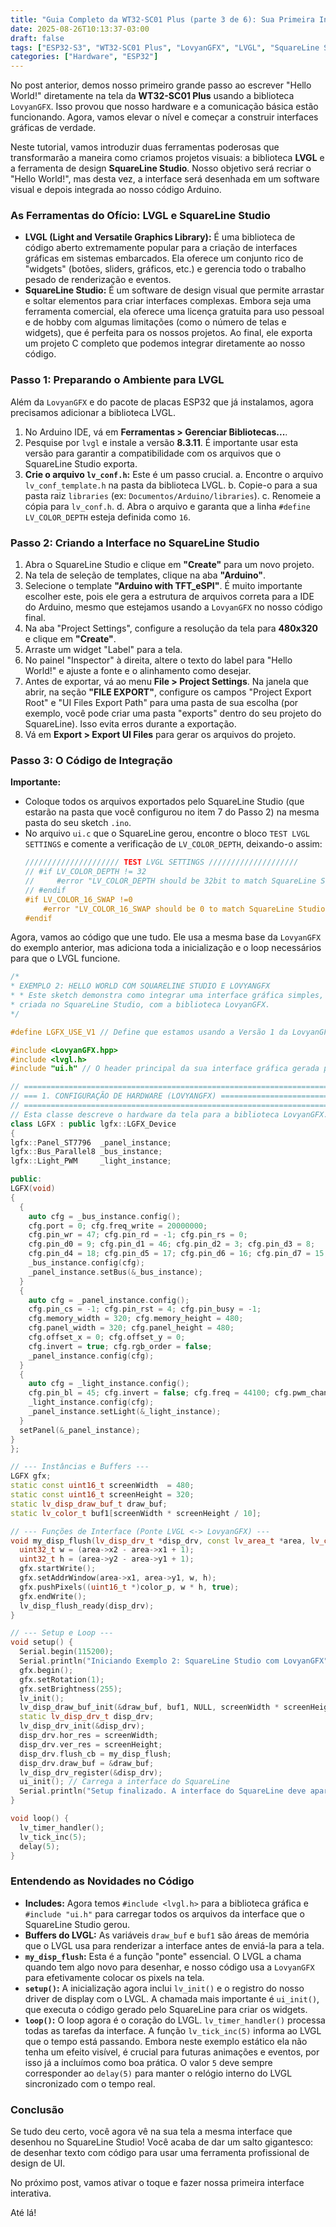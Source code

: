 ```yaml
---
title: "Guia Completo da WT32-SC01 Plus (parte 3 de 6): Sua Primeira Interface com SquareLine Studio"
date: 2025-08-26T10:13:37-03:00
draft: false
tags: ["ESP32-S3", "WT32-SC01 Plus", "LovyanGFX", "LVGL", "SquareLine Studio"]
categories: ["Hardware", "ESP32"]
---
```


No post anterior, demos nosso primeiro grande passo ao escrever "Hello World!" diretamente na tela da **WT32-SC01 Plus** usando a biblioteca `LovyanGFX`. Isso provou que nosso hardware e a comunicação básica estão funcionando. Agora, vamos elevar o nível e começar a construir interfaces gráficas de verdade.

Neste tutorial, vamos introduzir duas ferramentas poderosas que transformarão a maneira como criamos projetos visuais: a biblioteca **LVGL** e a ferramenta de design **SquareLine Studio**. Nosso objetivo será recriar o "Hello World!", mas desta vez, a interface será desenhada em um software visual e depois integrada ao nosso código Arduino.

### As Ferramentas do Ofício: LVGL e SquareLine Studio

* **LVGL (Light and Versatile Graphics Library):** É uma biblioteca de código aberto extremamente popular para a criação de interfaces gráficas em sistemas embarcados. Ela oferece um conjunto rico de "widgets" (botões, sliders, gráficos, etc.) e gerencia todo o trabalho pesado de renderização e eventos.
* **SquareLine Studio:** É um software de design visual que permite arrastar e soltar elementos para criar interfaces complexas. Embora seja uma ferramenta comercial, ela oferece uma licença gratuita para uso pessoal e de hobby com algumas limitações (como o número de telas e widgets), que é perfeita para os nossos projetos. Ao final, ele exporta um projeto C completo que podemos integrar diretamente ao nosso código.

### Passo 1: Preparando o Ambiente para LVGL

Além da `LovyanGFX` e do pacote de placas ESP32 que já instalamos, agora precisamos adicionar a biblioteca LVGL.

1.  No Arduino IDE, vá em **Ferramentas > Gerenciar Bibliotecas...**.
2.  Pesquise por `lvgl` e instale a versão **8.3.11**. É importante usar esta versão para garantir a compatibilidade com os arquivos que o SquareLine Studio exporta.
3.  **Crie o arquivo `lv_conf.h`:** Este é um passo crucial.
    a. Encontre o arquivo `lv_conf_template.h` na pasta da biblioteca LVGL.
    b. Copie-o para a sua pasta raiz `libraries` (ex: `Documentos/Arduino/libraries`).
    c. Renomeie a cópia para `lv_conf.h`.
    d. Abra o arquivo e garanta que a linha `#define LV_COLOR_DEPTH` esteja definida como `16`.

### Passo 2: Criando a Interface no SquareLine Studio

1.  Abra o SquareLine Studio e clique em **"Create"** para um novo projeto.
2.  Na tela de seleção de templates, clique na aba **"Arduino"**.
3.  Selecione o template **"Arduino with TFT_eSPI"**. É muito importante escolher este, pois ele gera a estrutura de arquivos correta para a IDE do Arduino, mesmo que estejamos usando a `LovyanGFX` no nosso código final.
4.  Na aba "Project Settings", configure a resolução da tela para **480x320** e clique em **"Create"**.
5.  Arraste um widget "Label" para a tela.
6.  No painel "Inspector" à direita, altere o texto do label para "Hello World!" e ajuste a fonte e o alinhamento como desejar.
7.  Antes de exportar, vá ao menu **File > Project Settings**. Na janela que abrir, na seção **"FILE EXPORT"**, configure os campos "Project Export Root" e "UI Files Export Path" para uma pasta de sua escolha (por exemplo, você pode criar uma pasta "exports" dentro do seu projeto do SquareLine). Isso evita erros durante a exportação.
8.  Vá em **Export > Export UI Files** para gerar os arquivos do projeto.

### Passo 3: O Código de Integração

**Importante:**
* Coloque todos os arquivos exportados pelo SquareLine Studio (que estarão na pasta que você configurou no item 7 do Passo 2) na mesma pasta do seu sketch `.ino`.
* No arquivo `ui.c` que o SquareLine gerou, encontre o bloco `TEST LVGL SETTINGS` e comente a verificação de `LV_COLOR_DEPTH`, deixando-o assim:
  ```cpp
  ///////////////////// TEST LVGL SETTINGS ////////////////////
  // #if LV_COLOR_DEPTH != 32
  //     #error "LV_COLOR_DEPTH should be 32bit to match SquareLine Studio's settings"
  // #endif
  #if LV_COLOR_16_SWAP !=0
      #error "LV_COLOR_16_SWAP should be 0 to match SquareLine Studio's settings"
  #endif
  ```
Agora, vamos ao código que une tudo. Ele usa a mesma base da `LovyanGFX` do exemplo anterior, mas adiciona toda a inicialização e o loop necessários para que o LVGL funcione.

  ```cpp
/*
 * EXEMPLO 2: HELLO WORLD COM SQUARELINE STUDIO E LOVYANGFX
 * * Este sketch demonstra como integrar uma interface gráfica simples,
 * criada no SquareLine Studio, com a biblioteca LovyanGFX.
 */

#define LGFX_USE_V1 // Define que estamos usando a Versão 1 da LovyanGFX

#include <LovyanGFX.hpp>
#include <lvgl.h>
#include "ui.h" // O header principal da sua interface gráfica gerada pelo SquareLine

// ======================================================================================
// === 1. CONFIGURAÇÃO DE HARDWARE (LOVYANGFX) ==========================================
// ======================================================================================
// Esta classe descreve o hardware da tela para a biblioteca LovyanGFX.
class LGFX : public lgfx::LGFX_Device
{
  lgfx::Panel_ST7796  _panel_instance;
  lgfx::Bus_Parallel8 _bus_instance;
  lgfx::Light_PWM     _light_instance;

public:
  LGFX(void)
  {
    { 
      auto cfg = _bus_instance.config();
      cfg.port = 0; cfg.freq_write = 20000000;
      cfg.pin_wr = 47; cfg.pin_rd = -1; cfg.pin_rs = 0;
      cfg.pin_d0 = 9; cfg.pin_d1 = 46; cfg.pin_d2 = 3; cfg.pin_d3 = 8;
      cfg.pin_d4 = 18; cfg.pin_d5 = 17; cfg.pin_d6 = 16; cfg.pin_d7 = 15;
      _bus_instance.config(cfg);
      _panel_instance.setBus(&_bus_instance);
    }
    { 
      auto cfg = _panel_instance.config();
      cfg.pin_cs = -1; cfg.pin_rst = 4; cfg.pin_busy = -1;
      cfg.memory_width = 320; cfg.memory_height = 480;
      cfg.panel_width = 320; cfg.panel_height = 480;
      cfg.offset_x = 0; cfg.offset_y = 0;
      cfg.invert = true; cfg.rgb_order = false;
      _panel_instance.config(cfg);
    }
    { 
      auto cfg = _light_instance.config();
      cfg.pin_bl = 45; cfg.invert = false; cfg.freq = 44100; cfg.pwm_channel = 7;
      _light_instance.config(cfg);
      _panel_instance.setLight(&_light_instance);
    }
    setPanel(&_panel_instance);
  }
};

// --- Instâncias e Buffers ---
LGFX gfx; 
static const uint16_t screenWidth  = 480;
static const uint16_t screenHeight = 320;
static lv_disp_draw_buf_t draw_buf;
static lv_color_t buf1[screenWidth * screenHeight / 10];

// --- Funções de Interface (Ponte LVGL <-> LovyanGFX) ---
void my_disp_flush(lv_disp_drv_t *disp_drv, const lv_area_t *area, lv_color_t *color_p) {
    uint32_t w = (area->x2 - area->x1 + 1);
    uint32_t h = (area->y2 - area->y1 + 1);
    gfx.startWrite();
    gfx.setAddrWindow(area->x1, area->y1, w, h);
    gfx.pushPixels((uint16_t *)color_p, w * h, true);
    gfx.endWrite();
    lv_disp_flush_ready(disp_drv);
}

// --- Setup e Loop ---
void setup() {
    Serial.begin(115200);
    Serial.println("Iniciando Exemplo 2: SquareLine Studio com LovyanGFX");
    gfx.begin();
    gfx.setRotation(1);
    gfx.setBrightness(255);
    lv_init();
    lv_disp_draw_buf_init(&draw_buf, buf1, NULL, screenWidth * screenHeight / 10);
    static lv_disp_drv_t disp_drv;
    lv_disp_drv_init(&disp_drv);
    disp_drv.hor_res = screenWidth;
    disp_drv.ver_res = screenHeight;
    disp_drv.flush_cb = my_disp_flush;
    disp_drv.draw_buf = &draw_buf;
    lv_disp_drv_register(&disp_drv);
    ui_init(); // Carrega a interface do SquareLine
    Serial.println("Setup finalizado. A interface do SquareLine deve aparecer.");
}

void loop() {
    lv_timer_handler();
    lv_tick_inc(5);
    delay(5);
}
```

### Entendendo as Novidades no Código

* **Includes:** Agora temos `#include <lvgl.h>` para a biblioteca gráfica e `#include "ui.h"` para carregar todos os arquivos da interface que o SquareLine Studio gerou.
* **Buffers do LVGL:** As variáveis `draw_buf` e `buf1` são áreas de memória que o LVGL usa para renderizar a interface antes de enviá-la para a tela.
* **`my_disp_flush`:** Esta é a função "ponte" essencial. O LVGL a chama quando tem algo novo para desenhar, e nosso código usa a `LovyanGFX` para efetivamente colocar os pixels na tela.
* **`setup()`:** A inicialização agora inclui `lv_init()` e o registro do nosso driver de display com o LVGL. A chamada mais importante é `ui_init()`, que executa o código gerado pelo SquareLine para criar os widgets.
* **`loop()`:** O loop agora é o coração do LVGL. `lv_timer_handler()` processa todas as tarefas da interface. A função `lv_tick_inc(5)` informa ao LVGL que o tempo está passando. Embora neste exemplo estático ela não tenha um efeito visível, é crucial para futuras animações e eventos, por isso já a incluímos como boa prática. O valor `5` deve sempre corresponder ao `delay(5)` para manter o relógio interno do LVGL sincronizado com o tempo real.

### Conclusão

Se tudo deu certo, você agora vê na sua tela a mesma interface que desenhou no SquareLine Studio! Você acaba de dar um salto gigantesco: de desenhar texto com código para usar uma ferramenta profissional de design de UI.

No próximo post, vamos ativar o toque e fazer nossa primeira interface interativa.

Até lá!
